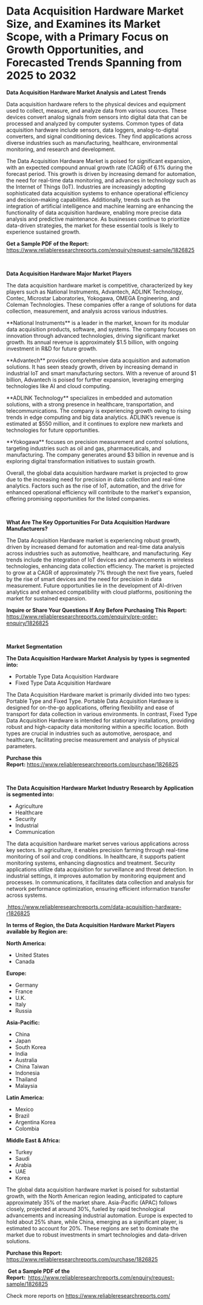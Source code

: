 <p><h1>Data Acquisition Hardware Market Size, and Examines its Market Scope, with a Primary Focus on Growth Opportunities, and Forecasted Trends Spanning from 2025 to 2032</h1></p><p><strong>Data Acquisition Hardware Market Analysis and Latest Trends</strong></p>
<p><p>Data acquisition hardware refers to the physical devices and equipment used to collect, measure, and analyze data from various sources. These devices convert analog signals from sensors into digital data that can be processed and analyzed by computer systems. Common types of data acquisition hardware include sensors, data loggers, analog-to-digital converters, and signal conditioning devices. They find applications across diverse industries such as manufacturing, healthcare, environmental monitoring, and research and development.</p><p>The Data Acquisition Hardware Market is poised for significant expansion, with an expected compound annual growth rate (CAGR) of 6.1% during the forecast period. This growth is driven by increasing demand for automation, the need for real-time data monitoring, and advances in technology such as the Internet of Things (IoT). Industries are increasingly adopting sophisticated data acquisition systems to enhance operational efficiency and decision-making capabilities. Additionally, trends such as the integration of artificial intelligence and machine learning are enhancing the functionality of data acquisition hardware, enabling more precise data analysis and predictive maintenance. As businesses continue to prioritize data-driven strategies, the market for these essential tools is likely to experience sustained growth.</p></p>
<p><strong>Get a Sample PDF of the Report:&nbsp;</strong> <a href="https://www.reliableresearchreports.com/enquiry/request-sample/1826825?utm_campaign=2738&utm_medium=2&utm_source=Github&utm_content=ia&utm_term=11042025&utm_id=data-acquisition-hardware">https://www.reliableresearchreports.com/enquiry/request-sample/1826825</a></p>
<p>&nbsp;</p>
<p><strong>Data Acquisition Hardware Major Market Players</strong></p>
<p><p>The data acquisition hardware market is competitive, characterized by key players such as National Instruments, Advantech, ADLINK Technology, Contec, Microstar Laboratories, Yokogawa, OMEGA Engineering, and Coleman Technologies. These companies offer a range of solutions for data collection, measurement, and analysis across various industries.</p><p>**National Instruments** is a leader in the market, known for its modular data acquisition products, software, and systems. The company focuses on innovation through advanced technologies, driving significant market growth. Its annual revenue is approximately $1.5 billion, with ongoing investment in R&D for future growth.</p><p>**Advantech** provides comprehensive data acquisition and automation solutions. It has seen steady growth, driven by increasing demand in industrial IoT and smart manufacturing sectors. With a revenue of around $1 billion, Advantech is poised for further expansion, leveraging emerging technologies like AI and cloud computing.</p><p>**ADLINK Technology** specializes in embedded and automation solutions, with a strong presence in healthcare, transportation, and telecommunications. The company is experiencing growth owing to rising trends in edge computing and big data analytics. ADLINK’s revenue is estimated at $550 million, and it continues to explore new markets and technologies for future opportunities.</p><p>**Yokogawa** focuses on precision measurement and control solutions, targeting industries such as oil and gas, pharmaceuticals, and manufacturing. The company generates around $3 billion in revenue and is exploring digital transformation initiatives to sustain growth.</p><p>Overall, the global data acquisition hardware market is projected to grow due to the increasing need for precision in data collection and real-time analytics. Factors such as the rise of IoT, automation, and the drive for enhanced operational efficiency will contribute to the market's expansion, offering promising opportunities for the listed companies.</p></p>
<p>&nbsp;</p>
<p><strong>What Are The Key Opportunities For Data Acquisition Hardware Manufacturers?</strong></p>
<p><p>The Data Acquisition Hardware market is experiencing robust growth, driven by increased demand for automation and real-time data analysis across industries such as automotive, healthcare, and manufacturing. Key trends include the integration of IoT devices and advancements in wireless technologies, enhancing data collection efficiency. The market is projected to grow at a CAGR of approximately 7% through the next five years, fueled by the rise of smart devices and the need for precision in data measurement. Future opportunities lie in the development of AI-driven analytics and enhanced compatibility with cloud platforms, positioning the market for sustained expansion.</p></p>
<p><strong>Inquire or Share Your Questions If Any Before Purchasing This Report:</strong> <a href="https://www.reliableresearchreports.com/enquiry/pre-order-enquiry/1826825?utm_campaign=2738&utm_medium=2&utm_source=Github&utm_content=ia&utm_term=11042025&utm_id=data-acquisition-hardware">https://www.reliableresearchreports.com/enquiry/pre-order-enquiry/1826825</a></p>
<p>&nbsp;</p>
<p><strong>Market Segmentation</strong></p>
<p><strong>The Data Acquisition Hardware Market Analysis by types is segmented into:</strong></p>
<p><ul><li>Portable Type Data Acquisition Hardware</li><li>Fixed Type Data Acquisition Hardware</li></ul></p>
<p><p>The Data Acquisition Hardware market is primarily divided into two types: Portable Type and Fixed Type. Portable Data Acquisition Hardware is designed for on-the-go applications, offering flexibility and ease of transport for data collection in various environments. In contrast, Fixed Type Data Acquisition Hardware is intended for stationary installations, providing robust and high-capacity data monitoring within a specific location. Both types are crucial in industries such as automotive, aerospace, and healthcare, facilitating precise measurement and analysis of physical parameters.</p></p>
<p><strong>Purchase this Report:&nbsp;</strong><a href="https://www.reliableresearchreports.com/purchase/1826825?utm_campaign=2738&utm_medium=2&utm_source=Github&utm_content=ia&utm_term=11042025&utm_id=data-acquisition-hardware">https://www.reliableresearchreports.com/purchase/1826825</a></p>
<p>&nbsp;</p>
<p><strong>The Data Acquisition Hardware Market Industry Research by Application is segmented into:</strong></p>
<p><ul><li>Agriculture</li><li>Healthcare</li><li>Security</li><li>Industrial</li><li>Communication</li></ul></p>
<p><p>The data acquisition hardware market serves various applications across key sectors. In agriculture, it enables precision farming through real-time monitoring of soil and crop conditions. In healthcare, it supports patient monitoring systems, enhancing diagnostics and treatment. Security applications utilize data acquisition for surveillance and threat detection. In industrial settings, it improves automation by monitoring equipment and processes. In communications, it facilitates data collection and analysis for network performance optimization, ensuring efficient information transfer across systems.</p></p>
<p><a href="https://www.reliableresearchreports.com/data-acquisition-hardware-r1826825?utm_campaign=2738&utm_medium=2&utm_source=Github&utm_content=ia&utm_term=11042025&utm_id=data-acquisition-hardware">&nbsp;https://www.reliableresearchreports.com/data-acquisition-hardware-r1826825</a></p>
<p><strong>In terms of Region, the Data Acquisition Hardware Market Players available by Region are:</strong></p>
<p>
    <p> <strong> North America: </strong>
        <ul>
            <li>United States</li>
            <li>Canada</li>
        </ul>
        </p> 
    <p> <strong> Europe: </strong>
        <ul>
            <li>Germany</li>
            <li>France</li>
            <li>U.K.</li>
            <li>Italy</li>
            <li>Russia</li>
        </ul>
        </p> 
    <p> <strong> Asia-Pacific: </strong>
        <ul>
            <li>China</li>
            <li>Japan</li>
            <li>South Korea</li>
            <li>India</li>
            <li>Australia</li>
            <li>China Taiwan</li>
            <li>Indonesia</li>
            <li>Thailand</li>
            <li>Malaysia</li>
        </ul>
        </p> 
    <p> <strong> Latin America: </strong>
        <ul>
            <li>Mexico</li>
            <li>Brazil</li>
            <li>Argentina Korea</li>
            <li>Colombia</li>
        </ul>
        </p> 
    <p> <strong> Middle East & Africa: </strong>
        <ul>
            <li>Turkey</li>
            <li>Saudi</li>
            <li>Arabia</li>
            <li>UAE</li>
            <li>Korea</li>
        </ul>
    </p>
    </p>
<p><p>The global data acquisition hardware market is poised for substantial growth, with the North American region leading, anticipated to capture approximately 35% of the market share. Asia-Pacific (APAC) follows closely, projected at around 30%, fueled by rapid technological advancements and increasing industrial automation. Europe is expected to hold about 25% share, while China, emerging as a significant player, is estimated to account for 20%. These regions are set to dominate the market due to robust investments in smart technologies and data-driven solutions.</p></p>
<p><strong>Purchase this Report: </strong><a href="https://www.reliableresearchreports.com/purchase/1826825?utm_campaign=2738&utm_medium=2&utm_source=Github&utm_content=ia&utm_term=11042025&utm_id=data-acquisition-hardware">https://www.reliableresearchreports.com/purchase/1826825</a></p>
<p>&nbsp;<strong>Get a Sample PDF of the Report:&nbsp;&nbsp;</strong><a href="https://www.reliableresearchreports.com/enquiry/request-sample/1826825?utm_campaign=2738&utm_medium=2&utm_source=Github&utm_content=ia&utm_term=11042025&utm_id=data-acquisition-hardware">https://www.reliableresearchreports.com/enquiry/request-sample/1826825</a></p>
<p><strong></strong></p>
<p>Check more reports on <a href="https://www.reliableresearchreports.com/?utm_campaign=2738&utm_medium=2&utm_source=Github&utm_content=ia&utm_term=11042025&utm_id=data-acquisition-hardware">https://www.reliableresearchreports.com/</a></p>
